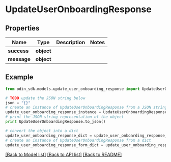 # UpdateUserOnboardingResponse


## Properties

Name | Type | Description | Notes
------------ | ------------- | ------------- | -------------
**success** | **object** |  | 
**message** | **object** |  | 

## Example

```python
from odin_sdk.models.update_user_onboarding_response import UpdateUserOnboardingResponse

# TODO update the JSON string below
json = "{}"
# create an instance of UpdateUserOnboardingResponse from a JSON string
update_user_onboarding_response_instance = UpdateUserOnboardingResponse.from_json(json)
# print the JSON string representation of the object
print UpdateUserOnboardingResponse.to_json()

# convert the object into a dict
update_user_onboarding_response_dict = update_user_onboarding_response_instance.to_dict()
# create an instance of UpdateUserOnboardingResponse from a dict
update_user_onboarding_response_form_dict = update_user_onboarding_response.from_dict(update_user_onboarding_response_dict)
```
[[Back to Model list]](../README.md#documentation-for-models) [[Back to API list]](../README.md#documentation-for-api-endpoints) [[Back to README]](../README.md)


